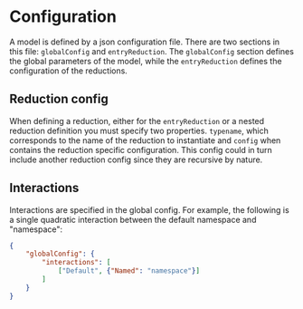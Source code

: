 # Configuration

A model is defined by a json configuration file. There are two sections in this file: `globalConfig` and `entryReduction`. The `globalConfig` section defines the global parameters of the model, while the `entryReduction` defines the configuration of the reductions.

## Reduction config

When defining a reduction, either for the `entryReduction` or a nested reduction definition you must specify  two properties. `typename`, which corresponds to the name of the reduction to instantiate and `config` when contains the reduction specific configuration. This config could in turn include another reduction config since they are recursive by nature.

## Interactions

Interactions are specified in the global config. For example, the following is a single quadratic interaction between the default namespace and "namespace":

```json
{
    "globalConfig": {
        "interactions": [
            ["Default", {"Named": "namespace"}]
        ]
    }
}
```

